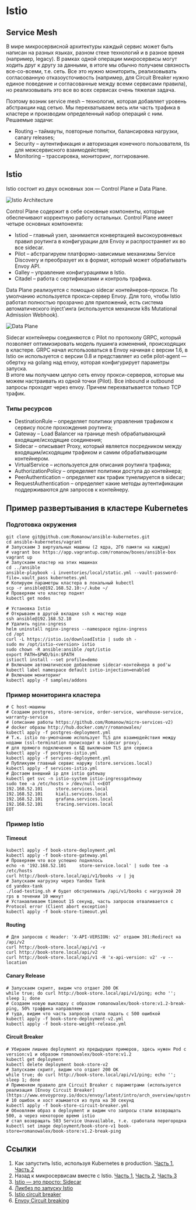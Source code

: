 # Istio

## Service Mesh

В мире микросервисной архитектуры каждый сервис может быть написан на разных языках, разном стеке технологий и в разное время (например, legacy).
В рамках одной операции микросервисы могут ходить друг к другу за данными, в итоге мы обычно получаем связность все-со-всеми, т.е. сеть.
Все это нужно мониторить, реализовывать согласованную отказоусточивость (например, для Circuit Breaker нужно единое поведение и
согласованные между всеми сервисами правила), но реализовывать это все во всех сервисах очень тяжелая задача.

Поэтому возник service mesh – технология, которая добавляет уровень абстракции над сетью. Мы перехватываем весь или часть
трафика в кластере и производим определенный набор операций с ним. Решаемые задачи:
* Routing – таймауты, повторные попытки, балансировка нагрузки, canary releases;
* Security – аутентификация и авторизация конечного пользователя, tls для межсервисного взаимодействия;
* Monitoring – трассировка, мониторинг, логгирование.

## Istio

Istio состоит из двух основных зон — Control Plane и Data Plane.

![Istio Architecture](images/Istio%20Architecture.svg)

Control Plane содержит в себе основные компоненты,
которые обеспечивают корректную работу остальных. Control Plane имеет четыре основных компонента:
* Istiod – главный узел, занимается конвертацией высокоуровневых правил роутинга в конфигурации для Envoy и распространяет их во все sidecar.
* Pilot – абстрагируем платформо-зависимые механизмы Service Discovery и преобразует их в формат, который может обрабатывать Envoy API.
* Galley – управление конфигурациями в Istio.
* Citadel – работа с сертификатами и контроль трафика.

Data Plane реализуется с помощью sidecar контейнеров-прокси. По умолчанию используется прокси-сервер Envoy. Для того,
чтобы Istio работал полностью прозрачно для приложений, есть система автоматического inject'инга (используется механизм k8s
Mutational Admission Webhook).

![Data Plane](images/Data%20Plane.gif)

Sidecar контейнеры соединяются с Pilot по протоколу GRPC, который позволяет оптимизировать модель пушинга изменений,
происходящих в кластере. GRPC начал использоваться в Envoy начиная с версии 1.6, в Istio он используется с версии 0.8
и представляет из себя pilot-agent — обертку на golang над envoy, которая конфигурирует параметры запуска.  
В итоге мы получаем целую сеть envoy прокси-серверов, которые мы можем настраивать из одной точки (Pilot).
Все inbound и outbound запросы проходят через envoy. Причем перехватывается только TCP трафик.

### Типы ресурсов
* DestinationRule – определяет политики управления трафиком к сервису после прохождения роутинга;
* Gateway – Load Balancer на границе mesh обрабатывающий входящие/исходящие соединения;
* Sidecar – описывает Proxy, который является посредником между входящим/исходящим трафиком и самим обрабатывающим контейнером.
* VirtualService – используется для описания роутинга трафика;
* AuthorizationPolicy – определяет политики доступа до контейнера;
* PeerAuthentication – определяет как трафик тунелируется в sidecar;
* RequestAuthentication – определяет какие методы аутентификации поддерживаются для запросов к контейнеру.

## Пример развертывания в кластере Kubernetes
### Подготовка окружения
```shell script
git clone git@github.com:Romanow/ansible-kubernetes.git
cd ansible-kubernetes/vagrant
# Запускаем 3 виртуальных машины (2 ядра, 2Гб памяти на каждую)
# vagrant box https://app.vagrantup.com/romanow/boxes/ansible-box
vagrant up
# Запускаем кластер на этих машинах
cd ../ansible
ansible-playbook -i inventories/local/static.yml --vault-password-file=.vault_pass kubernetes.yml
# Копируем параметры кластера в локальный kubectl
scp -r ansible@192.168.52.10:~/.kube ~/
# Проверяем что кластер поднят
kubectl get nodes

# Установка Istio
# Открываем в другой вкладке ssh к мастер ноде
ssh ansible@192.168.52.10
# Удалить nginx-ingress
helm uninstall nginx-ingress --namespace nginx-ingress
cd /opt
curl -L https://istio.io/downloadIstio | sudo sh -
sudo mv /opt/istio-<version> istio
sudo chown -R ansible:ansible /opt/istio
export PATH=$PWD/bin:$PATH
istioctl install --set profile=demo
# Включаем автоматическое добавление sidecar-контейнера в pod'ы
kubectl label namespace default istio-injection=enabled
# Включаем мониторинг
kubectl apply -f samples/addons
```

### Пример мониторинга кластера
```shell script
# С host-машины
# Создаем postgres, store-service, order-service, warehouse-service, warranty-service
# (описание работы https://github.com/Romanow/micro-services-v2)
# docker образы http://hub.docker.com/r/romanowalex/
kubectl apply -f postgres-deployment.yml
# Т.к. istio по-умолчанию использует TLS для взаимодействия между нодами (ssl-termination происходит в sidecar proxy),
# для прямого подключения к БД выключаем TLS для сервиса
kubectl apply -f postgres-istio.yml
kubectl apply -f servives-deployment.yml
# Публикуем главный сервис наружу (store.services.local)
kubectl apply -f services-istio.yml
# Достаем внешний ip для istio gateway
kubectl get svc -n istio-system istio-ingressgateway
sudo tee -a /etc/hosts > /dev/null <<EOT
192.168.52.101     store.services.local
192.168.52.101     kiali.services.local
192.168.52.101     grafana.services.local
192.168.52.101     tracing.services.local
EOT
```

### Пример Istio

#### Timeout
```shell script
kubectl apply -f book-store-deployment.yml
kubectl apply -f book-store-gateway.yml
# Проверяем что все успешно поднялось
echo -n '192.168.52.101     store-service.local' | sudo tee -a /etc/hosts
curl http://book-store.local/api/v1/books -v | jq
# Запускаем нагрузку через Yandex Tank
cd yandex-tank
./load-testing.sh # будет обстреливать /api/v1/books с нагрузкой 20 rps в течении 10 минут
# Устанавливаем timeout 15 секунд, часть запросов отваливается с Protocol error (Client abort exception)
kubectl apply -f book-store-timeout.yml
```

#### Routing
```shell script
# Для запросов с Header: 'X-API-VERSION: v2' отдаем 301:Redirect на /api/v2 
curl http://book-store.local/api/v1 -v
curl http://book-store.local/api/v2
curl http://book-store.local/api/v1 -H 'x-api-version: v2' -v --location
```

#### Canary Release
```shell script
# Запускаем скрипт, видим что отдает 200 OK
while true; do curl http://book-store.local/api/v1/ping; echo ''; sleep 1; done
# Создаем новую выкладку с образом romanowalex/book-store:v1.2-break-ping, 50% траффика направляем
# туда, видим что часть запросов стала падать с 500 ошибкой
kubectl apply -f book-store-deployment-v2.yml
kubectl apply -f book-store-weight-release.yml
```

#### Circuit Breaker
```shell script
# Убираем лишние deployment из предыдущих примеров, здесь нужен Pod с version:v1 и образом romanowalex/book-store:v1.2
kubectl get deployment
kubectl delete deployment book-store-v2
# Запускаем скрипт, видим что отдает 200 OK
while true; do curl http://book-store.local/api/v1/ping; echo ''; sleep 1; done
# Применяем правило для Circuit Breaker с параметрами (используется реализация [Envoy Circuit Breaker](https://www.envoyproxy.io/docs/envoy/latest/intro/arch_overview/upstream/circuit_breaking))
# 10 ошибок и хост изымается из пула на 30 секунд
kubectl apply -f book-store-circuit-breaker.yml
# Обновляем образ в deployment и видим что запросы стали возвращать 500, а через некоторое время istio
# стал возвращать 503 Service Unavailable, т.е. сработала перегородка
kubectl set image deployment/book-store-v1 book-store=romanowalex/book-store:v1.2-break-ping
```

## Ссылки
1. Как запустить Istio, используя Kubernetes в production. [Часть 1](https://habr.com/ru/company/avito/blog/419319/), [Часть 2](https://habr.com/ru/company/avito/blog/433650/)
1. Назад к микросервисам вместе с Istio. [Часть 1](https://habr.com/ru/company/flant/blog/438426/), [Часть 2](https://habr.com/ru/company/flant/blog/440378/), [Часть 3](https://habr.com/ru/company/flant/blog/443668/)
1. [Istio — это просто: Sidecar](https://habr.com/ru/company/southbridge/blog/525590/)
1. [Ликбез по запуску Istio](https://habr.com/ru/company/southbridge/blog/441616/)
1. [Istio circuit breaker](https://banzaicloud.com/blog/istio-circuit-breaking/)
1. [Envoy Circuit breaking](https://www.envoyproxy.io/docs/envoy/latest/intro/arch_overview/upstream/circuit_breaking)